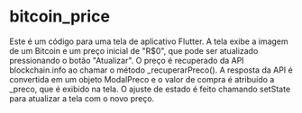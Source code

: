 # bitcoin_price

Este é um código para uma tela de aplicativo Flutter. A tela exibe a imagem de um Bitcoin e um preço inicial de "R$0", que pode ser atualizado pressionando o botão "Atualizar". O preço é recuperado da API blockchain.info ao chamar o método _recuperarPreco(). A resposta da API é convertida em um objeto ModalPreco e o valor de compra é atribuído a _preco, que é exibido na tela. O ajuste de estado é feito chamando setState para atualizar a tela com o novo preço.
